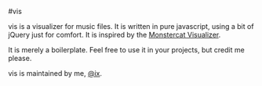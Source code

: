 #vis

vis is a visualizer for music files. It is written in pure javascript, using a bit of jQuery just for comfort. It is inspired by the [Monstercat Visualizer](http://youtube.com/Monstercat).

It is merely a boilerplate. Feel free to use it in your projects, but credit me please.

vis is maintained by me, [@ix](http://github.com/ix).
